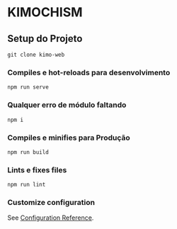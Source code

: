 # KIMOCHISM

## Setup do Projeto
```
git clone kimo-web
```

### Compiles e hot-reloads para desenvolvimento
```
npm run serve
```
### Qualquer erro de módulo faltando
```
npm i
```

### Compiles e minifies para Produção
```
npm run build
```

### Lints e fixes files
```
npm run lint
```

### Customize configuration
See [Configuration Reference](https://cli.vuejs.org/config/).
